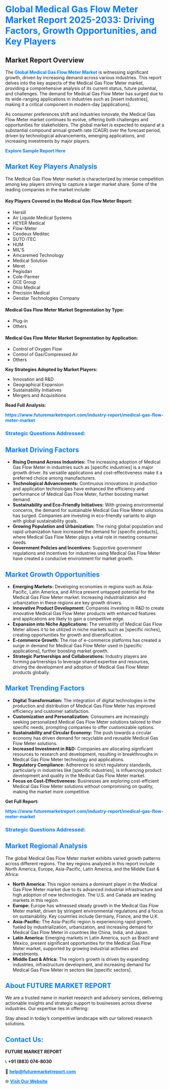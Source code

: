 <h1 style="color: #007BFF;">Global Medical Gas Flow Meter Market Report 2025-2033: Driving Factors, Growth Opportunities, and Key Players</h1>

<section id="overview">
<h2>Market Report Overview</h2>
<p>The <a href="https://www.futuremarketreport.com/industry-report/medical-gas-flow-meter-market" style="color: #007BFF; text-decoration: none;"><strong>Global Medical Gas Flow Meter Market</strong></a> is witnessing significant growth, driven by increasing demand across various industries. This report delves into the key aspects of the Medical Gas Flow Meter market, providing a comprehensive analysis of its current status, future potential, and challenges. The demand for Medical Gas Flow Meter has surged due to its wide-ranging applications in industries such as [insert industries], making it a critical component in modern-day [applications].</p>
<p>As consumer preferences shift and industries innovate, the Medical Gas Flow Meter market continues to evolve, offering both challenges and opportunities for stakeholders. The global market is expected to expand at a substantial compound annual growth rate (CAGR) over the forecast period, driven by technological advancements, emerging applications, and increasing investments by major players.</p>
</section>

<section id="overview">
<p><a href="https://www.futuremarketreport.com/request-sample/reportId=56619" style="color: #007BFF; text-decoration: none;"><strong>Explore Sample Report Here</strong></a></p>
</section>

<section id="key-players">
<h2 style="color: #007BFF;">Market Key Players Analysis</h2>
<p>The Medical Gas Flow Meter market is characterized by intense competition among key players striving to capture a larger market share. Some of the leading companies in the market include:</p>
<h4>Key Players Covered in the Medical Gas Flow Meter Report:</h4>
<ul><li>Hersill</li><li>Air Liquide Medical Systems</li><li>HEYER Medical</li><li>Flow-Meter</li><li>Ceodeux Meditec</li><li>SUTO iTEC</li><li>HUM</li><li>MIL&#039;S</li><li>Amcaremed Technology</li><li>Medical Solution</li><li>Meret</li><li>Pegisdan</li><li>Cole-Parmer</li><li>GCE Group</li><li>Ohio Medical</li><li>Precision Medical</li><li>Genstar Technologies Company</li></ul>
<h4>Medical Gas Flow Meter Market Segmentation by Type:</h4>
<ul><li>Plug-in</li><li>Others</li></ul>

<h4>Medical Gas Flow Meter Market Segmentation by Application:</h4>
<ul><li>Control of Oxygen Flow</li><li>Control of Gas/Compressed Air</li><li>Others</li></ul>
<p><strong>Key Strategies Adopted by Market Players:</strong></p>
<ul>
<li>Innovation and R&D</li>
<li>Geographical Expansion</li>
<li>Sustainability Initiatives</li>
<li>Mergers and Acquisitions</li>
</ul>
</section>

<section>
<p><strong>Read Full Analysis: </strong></p><a href="https://www.futuremarketreport.com/industry-report/medical-gas-flow-meter-market" style="color: #007BFF; text-decoration: none;"><strong>https://www.futuremarketreport.com/industry-report/medical-gas-flow-meter-market</strong></a>
<h3 style="color: #007BFF;">Strategic Questions Addressed:</h3>
</section>

<section id="driving-factors">
<h2 style="color: #007BFF;">Market Driving Factors</h2>
<ul>
<li><strong>Rising Demand Across Industries:</strong> The increasing adoption of Medical Gas Flow Meter in industries such as [specific industries] is a major growth driver. Its versatile applications and cost-effectiveness make it a preferred choice among manufacturers.</li>
<li><strong>Technological Advancements:</strong> Continuous innovations in production and application technologies have enhanced the efficiency and performance of Medical Gas Flow Meter, further boosting market demand.</li>
<li><strong>Sustainability and Eco-Friendly Initiatives:</strong> With growing environmental concerns, the demand for sustainable Medical Gas Flow Meter solutions has surged. Companies are investing in eco-friendly variants to align with global sustainability goals.</li>
<li><strong>Growing Population and Urbanization:</strong> The rising global population and rapid urbanization have increased the demand for [specific products], where Medical Gas Flow Meter plays a vital role in meeting consumer needs.</li>
<li><strong>Government Policies and Incentives:</strong> Supportive government regulations and incentives for industries using Medical Gas Flow Meter have created a conducive environment for market growth.</li>
</ul>
</section>

<section id="growth-opportunities">
<h2 style="color: #007BFF;">Market Growth Opportunities</h2>
<ul>
<li><strong>Emerging Markets:</strong> Developing economies in regions such as Asia-Pacific, Latin America, and Africa present untapped potential for the Medical Gas Flow Meter market. Increasing industrialization and urbanization in these regions are key growth drivers.</li>
<li><strong>Innovative Product Development:</strong> Companies investing in R&D to create innovative Medical Gas Flow Meter products with enhanced features and applications are likely to gain a competitive edge.</li>
<li><strong>Expansion into Niche Applications:</strong> The versatility of Medical Gas Flow Meter allows it to be utilized in niche markets such as [specific niches], creating opportunities for growth and diversification.</li>
<li><strong>E-commerce Growth:</strong> The rise of e-commerce platforms has created a surge in demand for Medical Gas Flow Meter used in [specific applications], further boosting market growth.</li>
<li><strong>Strategic Partnerships and Collaborations:</strong> Industry players are forming partnerships to leverage shared expertise and resources, driving the development and adoption of Medical Gas Flow Meter products globally.</li>
</ul>
</section>

<section id="trending-factors">
<h2 style="color: #007BFF;">Market Trending Factors</h2>
<ul>
<li><strong>Digital Transformation:</strong> The integration of digital technologies in the production and distribution of Medical Gas Flow Meter has improved efficiency and customer satisfaction.</li>
<li><strong>Customization and Personalization:</strong> Consumers are increasingly seeking personalized Medical Gas Flow Meter solutions tailored to their specific needs, prompting companies to offer customizable options.</li>
<li><strong>Sustainability and Circular Economy:</strong> The push towards a circular economy has driven demand for recyclable and reusable Medical Gas Flow Meter solutions.</li>
<li><strong>Increased Investment in R&D:</strong> Companies are allocating significant resources to research and development, resulting in breakthroughs in Medical Gas Flow Meter technology and applications.</li>
<li><strong>Regulatory Compliance:</strong> Adherence to strict regulatory standards, particularly in industries like [specific industries], is influencing product development and quality in the Medical Gas Flow Meter market.</li>
<li><strong>Focus on Cost-Effectiveness:</strong> Businesses are exploring cost-efficient Medical Gas Flow Meter solutions without compromising on quality, making the market more competitive.</li>
</ul>
</section>

<section>
<p><strong>Get Full Report: </strong></p><a href="https://www.futuremarketreport.com/industry-report/medical-gas-flow-meter-market" style="color: #007BFF; text-decoration: none;"><strong>https://www.futuremarketreport.com/industry-report/medical-gas-flow-meter-market</strong></a>
<h3 style="color: #007BFF;">Strategic Questions Addressed:</h3>
</section>


<section id="regional-analysis">
<h2 style="color: #007BFF;">Market Regional Analysis</h2>
<p>The global Medical Gas Flow Meter market exhibits varied growth patterns across different regions. The key regions analyzed in this report include North America, Europe, Asia-Pacific, Latin America, and the Middle East & Africa:</p>
<ul>
<li><strong>North America:</strong> This region remains a dominant player in the Medical Gas Flow Meter market due to its advanced industrial infrastructure and high adoption of new technologies. The U.S. and Canada are leading markets in this region.</li>
<li><strong>Europe:</strong> Europe has witnessed steady growth in the Medical Gas Flow Meter market, driven by stringent environmental regulations and a focus on sustainability. Key countries include Germany, France, and the U.K.</li>
<li><strong>Asia-Pacific:</strong> The Asia-Pacific region is experiencing rapid growth, fueled by industrialization, urbanization, and increasing demand for Medical Gas Flow Meter in countries like China, India, and Japan.</li>
<li><strong>Latin America:</strong> Emerging markets in Latin America, such as Brazil and Mexico, present significant opportunities for the Medical Gas Flow Meter market, supported by growing industrial activities and investments.</li>
<li><strong>Middle East & Africa:</strong> The region’s growth is driven by expanding industries, infrastructure development, and increasing demand for Medical Gas Flow Meter in sectors like [specific sectors].</li>
</ul>
</section>

<footer>
<h2 style="color: #007BFF;">About FUTURE MARKET REPORT</h2>
<p>We are a trusted name in market research and advisory services, delivering actionable insights and strategic support to businesses across diverse industries. Our expertise lies in offering:</p>

<p>Stay ahead in today’s competitive landscape with our tailored research solutions.</p>

<h2 style="color: #007BFF;">Contact Us:</h2>
<p><strong>FUTURE MARKET REPORT</strong></p>
<p>📞 <strong>+91 (883) 074-8030</strong></p>
<p>📧 <strong><a href="mailto:help@futuremarketreport.com" style="color: #007BFF;">help@futuremarketreport.com</a></strong></p>
<p>🌐 <strong><a href="https://www.futuremarketreport.com/" style="color: #007BFF;">Visit Our Website</a></strong></p>
</footer>